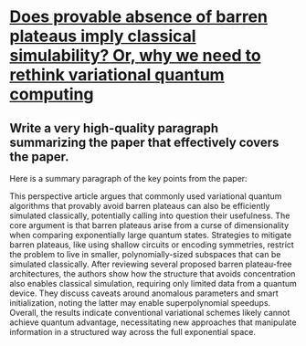 # [Does provable absence of barren plateaus imply classical simulability?   Or, why we need to rethink variational quantum computing](https://arxiv.org/abs/2312.09121)

## Write a very high-quality paragraph summarizing the paper that effectively covers the paper.

 Here is a summary paragraph of the key points from the paper:

This perspective article argues that commonly used variational quantum algorithms that provably avoid barren plateaus can also be efficiently simulated classically, potentially calling into question their usefulness. The core argument is that barren plateaus arise from a curse of dimensionality when comparing exponentially large quantum states. Strategies to mitigate barren plateaus, like using shallow circuits or encoding symmetries, restrict the problem to live in smaller, polynomially-sized subspaces that can be simulated classically. After reviewing several proposed barren plateau-free architectures, the authors show how the structure that avoids concentration also enables classical simulation, requiring only limited data from a quantum device. They discuss caveats around anomalous parameters and smart initialization, noting the latter may enable superpolynomial speedups. Overall, the results indicate conventional variational schemes likely cannot achieve quantum advantage, necessitating new approaches that manipulate information in a structured way across the full exponential space.
